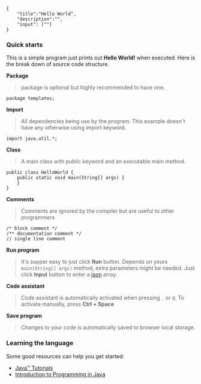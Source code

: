 ```javax-snippet
{
    "title":"Hello World",
    "description":"",
    "input": [""]
}
```
### Quick starts
This is a simple program just prints out **Hello World!** when executed. Here is the break down of source code structure.

**Package**
>package is optional but highly recommended to have one.

```
package templates;
```

**Import**
>All dependencies being use by the program. This example doesn't have any otherwise using import keyword.

```
import java.util.*;
```

**Class**
>A main class with public keyword and an executable main method.

```
public class HelloWorld {
    public static void main(String[] args) {
    }
}
```

**Comments**
>Comments are ignored by the compiler but are useful to other programmers

```
/* block comment */
/** documentation comment */
// single line comment
```

**Run program**
>It's supper easy to just click **Run** button. Depends on yours `main(String[] args)` method, extra parameters might be needed. Just click **Input** button to enter a [json](https://www.json.org) array.

**Code assistant**
>Code assistant is automatically activated when pressing `.` or `@`. To activate manually, press **Ctrl + Space**

**Save program**
>Changes to your code is automatically saved to browser local storage.

### Learning the language
Some good resources can help you get started:

* [Java™ Tutorials](https://docs.oracle.com/javase/tutorial/java/nutsandbolts/index.html)
* [ Introduction to Programming in Java](https://introcs.cs.princeton.edu/java/home)